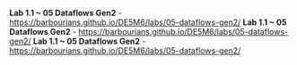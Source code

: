 **Lab 1.1 ~ 05 Dataflows Gen2** - https://barbourians.github.io/DE5M6/labs/05-dataflows-gen2/
**Lab 1.1 ~ 05 Dataflows Gen2** - https://barbourians.github.io/DE5M6/labs/05-dataflows-gen2/
**Lab 1.1 ~ 05 Dataflows Gen2** - https://barbourians.github.io/DE5M6/labs/05-dataflows-gen2/
